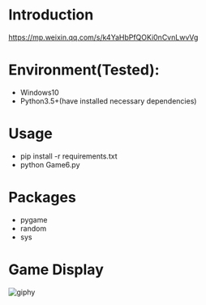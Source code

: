 # Introduction
https://mp.weixin.qq.com/s/k4YaHbPfQOKi0nCvnLwvVg

# Environment(Tested):
- Windows10
- Python3.5+(have installed necessary dependencies)

# Usage
- pip install -r requirements.txt
- python Game6.py

# Packages
- pygame
- random
- sys

# Game Display
![giphy](effect/running.gif)